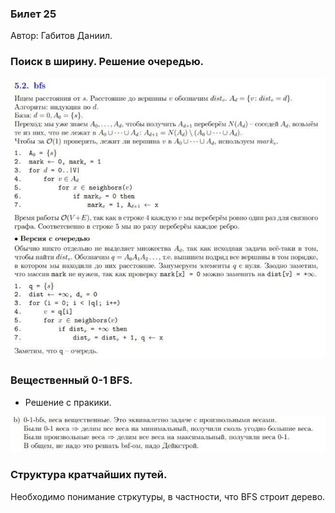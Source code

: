 ### Билет 25
Автор: Габитов Даниил.

### Поиск в ширину. Решение очередью.

<p align="center">
  <img src="https://github.com/DanielGabitov/HSEAlgo2020/raw/master/algo_data/ticket_25_1.jpg" alt="."/>
</p>

### Вещественный 0-1 BFS.
* Решение с пракики.
<p align="center">
  <img src="https://github.com/DanielGabitov/HSEAlgo2020/raw/master/algo_data/ticket_25_2.jpg" alt="."/>
</p>

### Структура кратчайших путей.

Необходимо понимание стркутуры, в частности, что BFS строит дерево.
